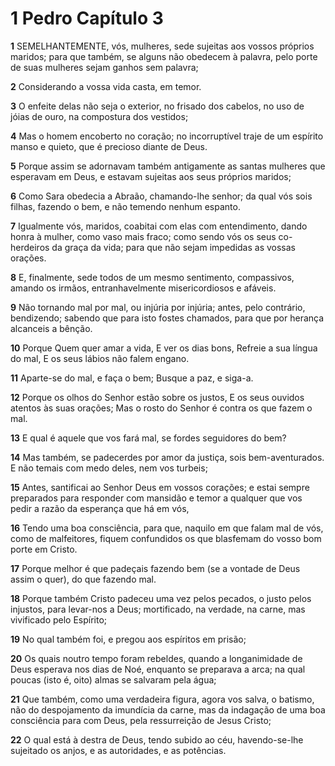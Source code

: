 # 1 Pedro Capítulo 3

**1** 	SEMELHANTEMENTE, vós, mulheres, sede sujeitas aos vossos próprios maridos; para que também, se alguns não obedecem à palavra, pelo porte de suas mulheres sejam ganhos sem palavra;

**2** 	Considerando a vossa vida casta, em temor.

**3** 	O enfeite delas não seja o exterior, no frisado dos cabelos, no uso de jóias de ouro, na compostura dos vestidos;

**4** 	Mas o homem encoberto no coração; no incorruptível traje de um espírito manso e quieto, que é precioso diante de Deus.

**5** 	Porque assim se adornavam também antigamente as santas mulheres que esperavam em Deus, e estavam sujeitas aos seus próprios maridos;

**6** 	Como Sara obedecia a Abraão, chamando-lhe senhor; da qual vós sois filhas, fazendo o bem, e não temendo nenhum espanto.

**7** 	Igualmente vós, maridos, coabitai com elas com entendimento, dando honra à mulher, como vaso mais fraco; como sendo vós os seus co-herdeiros da graça da vida; para que não sejam impedidas as vossas orações.

**8** 	E, finalmente, sede todos de um mesmo sentimento, compassivos, amando os irmãos, entranhavelmente misericordiosos e afáveis.

**9** 	Não tornando mal por mal, ou injúria por injúria; antes, pelo contrário, bendizendo; sabendo que para isto fostes chamados, para que por herança alcanceis a bênção.

**10** 	Porque Quem quer amar a vida, E ver os dias bons, Refreie a sua língua do mal, E os seus lábios não falem engano.

**11** 	Aparte-se do mal, e faça o bem; Busque a paz, e siga-a.

**12** 	Porque os olhos do Senhor estão sobre os justos, E os seus ouvidos atentos às suas orações; Mas o rosto do Senhor é contra os que fazem o mal.

**13** 	E qual é aquele que vos fará mal, se fordes seguidores do bem?

**14** 	Mas também, se padecerdes por amor da justiça, sois bem-aventurados. E não temais com medo deles, nem vos turbeis;

**15** 	Antes, santificai ao Senhor Deus em vossos corações; e estai sempre preparados para responder com mansidão e temor a qualquer que vos pedir a razão da esperança que há em vós,

**16** 	Tendo uma boa consciência, para que, naquilo em que falam mal de vós, como de malfeitores, fiquem confundidos os que blasfemam do vosso bom porte em Cristo.

**17** 	Porque melhor é que padeçais fazendo bem (se a vontade de Deus assim o quer), do que fazendo mal.

**18** 	Porque também Cristo padeceu uma vez pelos pecados, o justo pelos injustos, para levar-nos a Deus; mortificado, na verdade, na carne, mas vivificado pelo Espírito;

**19** 	No qual também foi, e pregou aos espíritos em prisão;

**20** 	Os quais noutro tempo foram rebeldes, quando a longanimidade de Deus esperava nos dias de Noé, enquanto se preparava a arca; na qual poucas (isto é, oito) almas se salvaram pela água;

**21** 	Que também, como uma verdadeira figura, agora vos salva, o batismo, não do despojamento da imundícia da carne, mas da indagação de uma boa consciência para com Deus, pela ressurreição de Jesus Cristo;

**22** 	O qual está à destra de Deus, tendo subido ao céu, havendo-se-lhe sujeitado os anjos, e as autoridades, e as potências.

